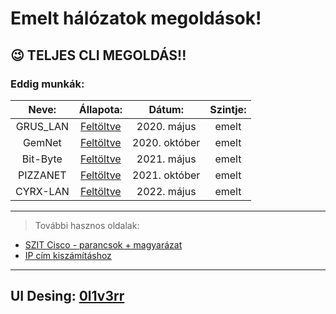 #  Emelt hálózatok megoldások!
## 😉  TELJES CLI MEGOLDÁS!!

### Eddig munkák:
| Neve:   | Állapota: | Dátum:| Szintje: |
| :----: |:---------:| :------:| :---:|
| GRUS_LAN | [Feltöltve](https://github.com/L3vik3/halozat_erettsegi_megoldasok/tree/main/grus-lan)| 2020. május | emelt|
| GemNet |  [Feltöltve](https://github.com/L3vik3/halozat_erettsegi_megoldasok/tree/main/gemnet)   | 2020. október| emelt|
| Bit-Byte | [Feltöltve](https://github.com/L3vik3/halozat_erettsegi_megoldasok/tree/main/bit-byte) |2021. május | emelt|
| PIZZANET | [Feltöltve](https://github.com/L3vik3/halozat_erettsegi_megoldasok/tree/main/pizzanet)| 2021. október | emelt|
| CYRX-LAN | [Feltöltve](https://github.com/L3vik3/halozat_erettsegi_megoldasok/tree/main/cyrx-lan)| 2022. május | emelt|


<hr>

> További hasznos oldalak: 
 - [SZIT Cisco - parancsok + magyarázat](https://szit.hu/doku.php?id=oktatas:halozat:cisco)
 - [IP cím kiszámításhoz](https://jodies.de/ipcalc)

<hr>

 ## UI Desing: [0l1v3rr](https://github.com/0l1v3rr)


